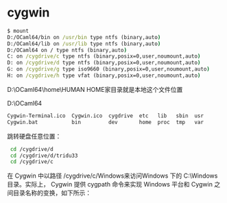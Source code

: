 # cygwin




```cmd
$ mount
D:/OCaml64/bin on /usr/bin type ntfs (binary,auto)
D:/OCaml64/lib on /usr/lib type ntfs (binary,auto)
D:/OCaml64 on / type ntfs (binary,auto)
C: on /cygdrive/c type ntfs (binary,posix=0,user,noumount,auto)
D: on /cygdrive/d type ntfs (binary,posix=0,user,noumount,auto)
G: on /cygdrive/g type iso9660 (binary,posix=0,user,noumount,auto)
H: on /cygdrive/h type vfat (binary,posix=0,user,noumount,auto)

```


D:\OCaml64\home\HUMAN HOME家目录就是本地这个文件位置

D:\OCaml64
```bash
Cygwin-Terminal.ico  Cygwin.ico  cygdrive  etc   lib   sbin  usr
Cygwin.bat           bin         dev       home  proc  tmp   var

```


跳转硬盘任意位置：

```bash
 cd /cygdrive/d
 cd /cygdrive/d/tridu33
 cd /cygdrive/c
```

在 Cygwin 中以路径 /cygdrive/c/Windows来访问Windows 下的 C:\Windows 目录。实际上， Cygwin 提供 cygpath 命令来实现 Windows 平台和 Cygwin 之间目录名称的变换，如下所示：












